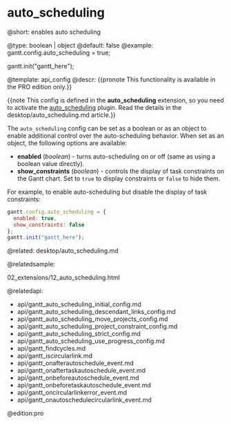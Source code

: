 auto_scheduling
=============

@short:
	enables auto scheduling

@type: boolean | object
@default: false
@example:
gantt.config.auto_scheduling = true;

gantt.init("gantt_here");


@template:	api_config
@descr:
{{pronote This functionality is available in the PRO edition only.}}

{{note This config is defined in the **auto_scheduling** extension, so you need to activate the [auto_scheduling](desktop/extensions_list.md#autoscheduling) plugin. Read the details in the desktop/auto_scheduling.md article.}}


The `auto_scheduling` config can be set as a boolean or as an object to enable additional control over the auto-scheduling behavior. When set as an object, the following options are available:

- **enabled** (*boolean*) - turns auto-scheduling on or off (same as using a boolean value directly).
- **show_constraints** (*boolean*) - controls the display of task constraints on the Gantt chart. Set to `true` to display constraints or `false` to hide them.

For example, to enable auto-scheduling but disable the display of task constraints:

~~~js
gantt.config.auto_scheduling = {
  enabled: true,
  show_constraints: false
};
gantt.init("gantt_here");
~~~

@related:
desktop/auto_scheduling.md

@relatedsample:

02_extensions/12_auto_scheduling.html

@relatedapi:
- api/gantt_auto_scheduling_initial_config.md
- api/gantt_auto_scheduling_descendant_links_config.md
- api/gantt_auto_scheduling_move_projects_config.md
- api/gantt_auto_scheduling_project_constraint_config.md
- api/gantt_auto_scheduling_strict_config.md
- api/gantt_auto_scheduling_use_progress_config.md
- api/gantt_findcycles.md
- api/gantt_iscircularlink.md
- api/gantt_onafterautoschedule_event.md
- api/gantt_onaftertaskautoschedule_event.md
- api/gantt_onbeforeautoschedule_event.md
- api/gantt_onbeforetaskautoschedule_event.md
- api/gantt_oncircularlinkerror_event.md
- api/gantt_onautoschedulecircularlink_event.md

@edition:pro
